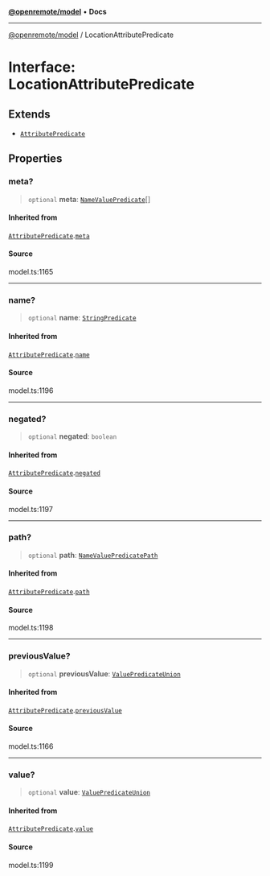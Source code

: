 [**@openremote/model**](../README.md) • **Docs**

***

[@openremote/model](../globals.md) / LocationAttributePredicate

# Interface: LocationAttributePredicate

## Extends

- [`AttributePredicate`](AttributePredicate.md)

## Properties

### meta?

> `optional` **meta**: [`NameValuePredicate`](NameValuePredicate.md)[]

#### Inherited from

[`AttributePredicate`](AttributePredicate.md).[`meta`](AttributePredicate.md#meta)

#### Source

model.ts:1165

***

### name?

> `optional` **name**: [`StringPredicate`](StringPredicate.md)

#### Inherited from

[`AttributePredicate`](AttributePredicate.md).[`name`](AttributePredicate.md#name)

#### Source

model.ts:1196

***

### negated?

> `optional` **negated**: `boolean`

#### Inherited from

[`AttributePredicate`](AttributePredicate.md).[`negated`](AttributePredicate.md#negated)

#### Source

model.ts:1197

***

### path?

> `optional` **path**: [`NameValuePredicatePath`](NameValuePredicatePath.md)

#### Inherited from

[`AttributePredicate`](AttributePredicate.md).[`path`](AttributePredicate.md#path)

#### Source

model.ts:1198

***

### previousValue?

> `optional` **previousValue**: [`ValuePredicateUnion`](../type-aliases/ValuePredicateUnion.md)

#### Inherited from

[`AttributePredicate`](AttributePredicate.md).[`previousValue`](AttributePredicate.md#previousvalue)

#### Source

model.ts:1166

***

### value?

> `optional` **value**: [`ValuePredicateUnion`](../type-aliases/ValuePredicateUnion.md)

#### Inherited from

[`AttributePredicate`](AttributePredicate.md).[`value`](AttributePredicate.md#value)

#### Source

model.ts:1199
